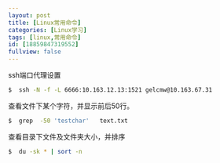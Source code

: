 ```yaml
---
layout: post
title: [Linux常用命令]
categories: [Linux学习]
tags: [linux,常用命令]
id: [18859847319552]
fullview: false
---
```

ssh端口代理设置

```bash
$  ssh -N -f -L 6666:10.163.12.13:1521 gelcmw@10.163.67.31
```

查看文件下某个字符，并显示前后50行。

```bash
$  grep  -50 'testchar'   text.txt
```

查看目录下文件及文件夹大小，并排序

```bash
$  du -sk * | sort -n
```


